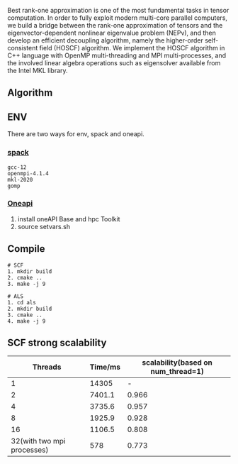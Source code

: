 Best rank-one approximation is one of the most fundamental tasks in tensor computation. In order to fully exploit modern multi-core parallel computers, we build a bridge between the rank-one approximation of tensors and the eigenvector-dependent nonlinear eigenvalue problem (NEPv), and then develop an efficient decoupling algorithm, namely the higher-order self-consistent field (HOSCF) algorithm. We implement the HOSCF algorithm in C++ language with OpenMP multi-threading and MPI multi-processes, and the involved linear algebra operations such as eigensolver available from the Intel MKL library.

## Algorithm


## ENV
There are two ways for env, spack and oneapi.
### [spack](https://spack.readthedocs.io/en/latest/getting_started.html#)
```
gcc-12
openmpi-4.1.4
mkl-2020
gomp
```

### [Oneapi](https://www.intel.com/content/www/us/en/developer/tools/oneapi/base-toolkit-download.html)
1. install oneAPI Base and hpc Toolkit
2. source setvars.sh

## Compile
```
# SCF
1. mkdir build
2. cmake ..
3. make -j 9

# ALS
1. cd als
2. mkdir build
3. cmake ..
4. make -j 9
```

## SCF strong scalability
| Threads    | Time/ms | scalability(based on num_thread=1)|
| -------- | ------- | --------------|
| 1 | 14305 | - |
| 2 | 7401.1 |0.966|
| 4 | 3735.6 |0.957|
| 8 | 1925.9 |0.928|
| 16 | 1106.5 | 0.808|
| 32(with two mpi processes) | 578 |0.773 |
